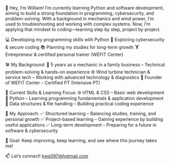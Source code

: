 👋 Hey, I’m William!
I’m currently learning Python and software development, aiming to build a strong foundation in programming, cybersecurity, and problem-solving. With a background in mechanics and wind power, I’m used to troubleshooting and working with complex systems. Now, I’m applying that mindset to coding—learning step by step, project by project.

💻 Developing my programming skills with Python
🔐 Exploring cybersecurity & secure coding
📚 Planning my studies for long-term growth
🏋️ Entrepreneur & certified personal trainer (WEFIT Center)

🛠️ My Background:
🔧 5 years as a mechanic in a family business – Technical problem-solving & hands-on experience
⚙️ Wind turbine technician & service tech – Working with advanced technology & diagnostics
🚀 Founder of WEFIT Center – Certified PT (Intensive PT)

🔧 Current Skills & Learning Focus:
🌐 HTML & CSS – Basic web development
🐍 Python – Learning programming fundamentals & application development
📂 Data structures & file handling – Building practical coding experience

🎯 My Approach:
✅ Structured learning – Balancing studies, training, and personal growth
✅ Project-based learning – Gaining experience by building useful applications
✅ Long-term development – Preparing for a future in software & cybersecurity

🚀 Goal: Keep improving, keep learning, and see where this journey takes me!

📫 Let’s connect! kws097@hotmail.com
